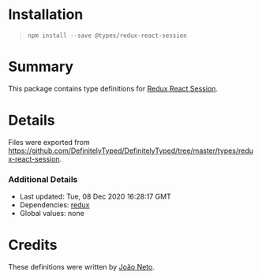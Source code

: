 # Installation

> `npm install --save @types/redux-react-session`

# Summary

This package contains type definitions for [Redux React Session](https://github.com/DefinitelyTyped/DefinitelyTyped.git).

# Details

Files were exported from https://github.com/DefinitelyTyped/DefinitelyTyped/tree/master/types/redux-react-session.

### Additional Details

-   Last updated: Tue, 08 Dec 2020 16:28:17 GMT
-   Dependencies: [redux](https://github.com/reduxjs/redux)
-   Global values: none

# Credits

These definitions were written by [João Neto](https://github.com/joaomlneto).
